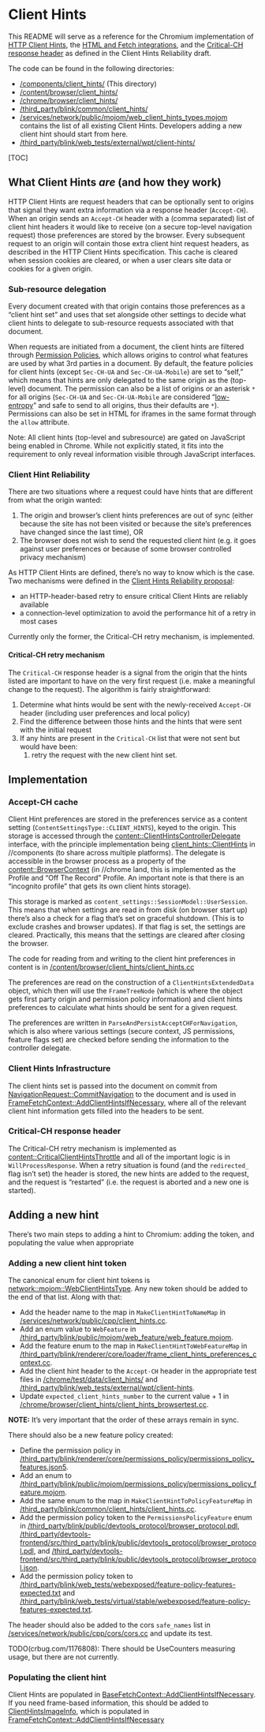 # Client Hints

This README will serve as a reference for the Chromium implementation of [HTTP Client Hints](https://www.rfc-editor.org/rfc/rfc8942.html), the [HTML and Fetch integrations](https://wicg.github.io/client-hints-infrastructure), and the [Critical-CH response header](https://tools.ietf.org/html/draft-davidben-http-client-hint-reliability) as defined in the Client Hints Reliability draft.

The code can be found in the following directories:

*   [/components/client_hints/] (This directory)
*   [/content/browser/client_hints/]
*   [/chrome/browser/client_hints/]
*   [/third_party/blink/common/client_hints/]
*   [/services/network/public/mojom/web_client_hints_types.mojom] contains the list of all existing Client Hints. Developers adding a new client hint should start from here.
*   [/third_party/blink/web_tests/external/wpt/client-hints/]

[TOC]

## What Client Hints *are* (and how they work)

HTTP Client Hints are request headers that can be optionally sent to origins that signal they want extra information via a response header (`Accept-CH`). When an origin sends an `Accept-CH` header with a (comma separated) list of client hint headers it would like to receive (on a secure top-level navigation request) those preferences are stored by the browser. Every subsequent request to an origin will contain those extra client hint request headers, as described in the HTTP Client Hints specification. This cache is cleared when session cookies are cleared, or when a user clears site data or cookies for a given origin.

### Sub-resource delegation

Every document created with that origin contains those preferences as a “client hint set” and uses that set alongside other settings to decide what client hints to delegate to sub-resource requests associated with that document.

When requests are initiated from a document, the client hints are filtered through [Permission Policies](https://w3c.github.io/webappsec-permissions-policy/), which allows origins to control what features are used by what 3rd parties in a document. By default, the feature policies for client hints (except `Sec-CH-UA` and `Sec-CH-UA-Mobile`) are set to “self,” which means that hints are only delegated to the same origin as the (top-level) document. The permission can also be a list of origins or an asterisk `*` for all origins (`Sec-CH-UA` and `Sec-CH-UA-Mobile` are considered “[low-entropy](https://wicg.github.io/client-hints-infrastructure/#low-entropy-hint-table)” and safe to send to all origins, thus their defaults are `*`). Permissions can also be set in HTML for iframes in the same format through the `allow` attribute.

Note: All client hints (top-level and subresource) are gated on JavaScript being enabled in Chrome. While not explicitly stated, it fits into the requirement to only reveal information visible through JavaScript interfaces.

### Client Hint Reliability

There are two situations where a request could have hints that are different from what the origin wanted:

1. The origin and browser’s client hints preferences are out of sync (either because the site has not been visited or because the site’s preferences have changed since the last time), OR
2. The browser does not wish to send the requested client hint (e.g. it goes against user preferences or because of some browser controlled privacy mechanism)

As HTTP Client Hints are defined, there’s no way to know which is the case. Two mechanisms were defined in the [Client Hints Reliability proposal](https://tools.ietf.org/html/draft-davidben-http-client-hint-reliability):

*   an HTTP-header-based retry to ensure critical Client Hints are reliably available
*   a connection-level optimization to avoid the performance hit of a retry in most cases

Currently only the former, the Critical-CH retry mechanism, is implemented.

#### Critical-CH retry mechanism

The `Critical-CH` response header is a signal from the origin that the hints listed are important to have on the very first request (i.e. make a meaningful change to the request). The algorithm is fairly straightforward:

1. Determine what hints would be sent with the newly-received `Accept-CH` header (including user preferences and local policy)
2. Find the difference between those hints and the hints that were sent with the initial request
3. If any hints are present in the `Critical-CH` list that were not sent but would have been:
    1. retry the request with the new client hint set.

## Implementation

### Accept-CH cache

Client Hint preferences are stored in the preferences service as a content setting (`ContentSettingsType::CLIENT_HINTS`), keyed to the origin. This storage is accessed through the [content::ClientHintsControllerDelegate] interface, with the principle implementation being [client_hints::ClientHints] in //components (to share across multiple platforms). The delegate is accessible in the browser process as a property of the [content::BrowserContext] (in //chrome land, this is implemented as the Profile and “Off The Record” Profile. An important note is that there is an “incognito profile” that gets its own client hints storage).

This storage is marked as `content_settings::SessionModel::UserSession`. This means that when settings are read in from disk (on browser start up) there’s also a check for a flag that’s set on graceful shutdown. (This is to exclude crashes and browser updates). If that flag is set, the settings are cleared. Practically, this means that the settings are cleared after closing the browser.

The code for reading from and writing to the client hint preferences in content is in [/content/browser/client_hints/client_hints.cc]

The preferences are read on the construction of a `ClientHintsExtendedData` object, which then will use the `FrameTreeNode` (which is where the object gets first party origin and permission policy information) and client hints preferences to calculate what hints should be sent for a given request.

The preferences are written in `ParseAndPersistAcceptCHForNavigation`, which is also where various settings (secure context, JS permissions, feature flags set) are checked before sending the information to the controller delegate.

### Client Hints Infrastructure

The client hints set is passed into the document on commit from [NavigationRequest::CommitNavigation](/content/browser/renderer_host/navigation_request.cc) to the document and is used in [FrameFetchContext::AddClientHintsIfNecessary](/third_party/blink/renderer/core/loader/frame_fetch_context.cc), where all of the relevant client hint information gets filled into the headers to be sent.

### Critical-CH response header

The Critical-CH retry mechanism is implemented as [content::CriticalClientHintsThrottle] and all of the important logic is in `WillProcessResponse`. When a retry situation is found (and the `redirected_` flag isn’t set) the header is stored, the new hints are added to the request, and the request is “restarted” (i.e. the request is aborted and a new one is started).

## Adding a new hint

There’s two main steps to adding a hint to Chromium: adding the token, and populating the value when appropriate

### Adding a new client hint token

The canonical enum for client hint tokens is [network::mojom::WebClientHintsType]. Any new token should be added to the end of that list. Along with that:

*   Add the header name to the map in `MakeClientHintToNameMap` in [/services/network/public/cpp/client_hints.cc].
*   Add an enum value to `WebFeature` in [/third_party/blink/public/mojom/web_feature/web_feature.mojom].
*   Add the feature enum to the map in `MakeClientHintToWebFeatureMap` in [/third_party/blink/renderer/core/loader/frame_client_hints_preferences_context.cc].
*   Add the client hint header to the `Accept-CH` header in the appropriate test files in [/chrome/test/data/client_hints/] and [/third_party/blink/web_tests/external/wpt/client-hints].
*   Update `expected_client_hints_number` to the current value + 1 in [/chrome/browser/client_hints/client_hints_browsertest.cc].

**NOTE:** It’s very important that the order of these arrays remain in sync.

There should also be a new feature policy created:

*   Define the permission policy in [/third_party/blink/renderer/core/permissions_policy/permissions_policy_features.json5].
*   Add an enum to [/third_party/blink/public/mojom/permissions_policy/permissions_policy_feature.mojom].
*   Add the same enum to the map in `MakeClientHintToPolicyFeatureMap` in [/third_party/blink/common/client_hints/client_hints.cc].
*   Add the permission policy token to the `PermissionsPolicyFeature` enum in [/third_party/blink/public/devtools_protocol/browser_protocol.pdl], [/third_party/devtools-frontend/src/third_party/blink/public/devtools_protocol/browser_protocol.pdl], and [/third_party/devtools-frontend/src/third_party/blink/public/devtools_protocol/browser_protocol.json].
*   Add the permission policy token to [/third_party/blink/web_tests/webexposed/feature-policy-features-expected.txt] and [/third_party/blink/web_tests/virtual/stable/webexposed/feature-policy-features-expected.txt].

The header should also be added to the cors `safe_names` list in [/services/network/public/cpp/cors/cors.cc](/services/network/public/cpp/cors/cors.cc) and update its test.

TODO(crbug.com/1176808): There should be UseCounters measuring usage, but there are not currently.

### Populating the client hint

Client Hints are populated in [BaseFetchContext::AddClientHintsIfNecessary](/third_party/blink/renderer/core/loader/base_fetch_context.cc). If you need frame-based information, this should be added to [ClientHintsImageInfo](/third_party/blink/renderer/core/loader/base_fetch_context.cc), which is populated in [FrameFetchContext::AddClientHintsIfNecessary](/third_party/blink/renderer/core/loader/frame_fetch_context.cc)

<!-- links -->
[/components/client_hints/]: /components/client_hints/
[/content/browser/client_hints/]: /content/browser/client_hints/
[/chrome/browser/client_hints/]: /chrome/browser/client_hints/
[/third_party/blink/common/client_hints/]: /third_party/blink/common/client_hints/
[/services/network/public/mojom/web_client_hints_types.mojom]: /services/network/public/mojom/web_client_hints_types.mojom
[/third_party/blink/web_tests/external/wpt/client-hints/]: /third_party/blink/web_tests/external/wpt/client-hints/
[content::ClientHintsControllerDelegate]: /content/public/browser/client_hints_controller_delegate.h
[client_hints::ClientHints]: /components/client_hints/browser/client_hints.h
[content::BrowserContext]: /content/public/browser/browser_context.h
[/content/browser/client_hints/client_hints.cc]: /content/browser/client_hints/client_hints.cc
[content::CriticalClientHintsThrottle]: /content/browser/client_hints/critical_client_hints_throttle.h
[network::mojom::WebClientHintsType]: /services/network/public/mojom/web_client_hints_types.mojom
[/services/network/public/cpp/client_hints.cc]: /services/network/public/cpp/client_hints.cc
[/third_party/blink/common/client_hints/client_hints.cc]: /third_party/blink/common/client_hints/client_hints.cc
[/third_party/blink/public/mojom/web_feature/web_feature.mojom]: /third_party/blink/public/mojom/web_feature/web_feature.mojom
[/third_party/blink/renderer/core/loader/frame_client_hints_preferences_context.cc]: /third_party/blink/renderer/core/loader/frame_client_hints_preferences_context.cc
[/chrome/test/data/client_hints/]: /chrome/test/data/client_hints/
[/third_party/blink/web_tests/external/wpt/client-hints]: /third_party/blink/web_tests/external/wpt/client-hints
[/chrome/browser/client_hints/client_hints_browsertest.cc]: /chrome/browser/client_hints/client_hints_browsertest.cc
[/third_party/blink/renderer/core/permissions_policy/permissions_policy_features.json5]: /third_party/blink/renderer/core/permissions_policy/permissions_policy_features.json5
[/third_party/blink/public/mojom/permissions_policy/permissions_policy_feature.mojom]: /third_party/blink/public/mojom/permissions_policy/permissions_policy_feature.mojom
[/third_party/blink/public/devtools_protocol/browser_protocol.pdl]: /third_party/blink/public/devtools_protocol/browser_protocol.pdl
[/third_party/devtools-frontend/src/third_party/blink/public/devtools_protocol/browser_protocol.pdl]: /third_party/devtools-frontend/src/third_party/blink/public/devtools_protocol/browser_protocol.pdl
[/third_party/devtools-frontend/src/third_party/blink/public/devtools_protocol/browser_protocol.json]: /third_party/devtools-frontend/src/third_party/blink/public/devtools_protocol/browser_protocol.json
[/third_party/blink/web_tests/webexposed/feature-policy-features-expected.txt]: /third_party/blink/web_tests/webexposed/feature-policy-features-expected.txt
[/third_party/blink/web_tests/virtual/stable/webexposed/feature-policy-features-expected.txt]: /third_party/blink/web_tests/virtual/stable/webexposed/feature-policy-features-expected.txt
